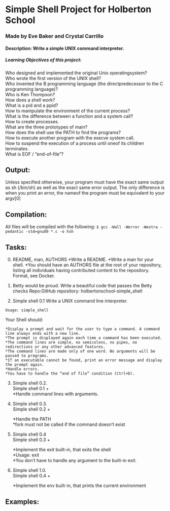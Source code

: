 # Simple Shell Project for Holberton School
### Made by Eve Baker and Crystal Carrillo

#### Description: Write a simple UNIX command interpreter.
##### Learning Objectives of this project:  

Who designed and implemented the original Unix operatingsystem?  
Who wrote the first version of the UNIX shell?  
Who invented the B programming language (the directpredecessor to the C programming language)?  
Who is Ken Thompson?  
How does a shell work?  
What is a pid and a ppid?  
How to manipulate the environment of the current process?  
What is the difference between a function and a system call?  
How to create processes.  
What are the three prototypes of main?  
How does the shell use the PATH to find the programs?  
How to execute another program with the execve system call.  
How to suspend the execution of a process until oneof its children terminates.  
What is EOF / “end-of-file”?  







## Output:
Unless specified otherwise, your program must have the exact same output as sh (/bin/sh) as well as the exact same error output.
The only difference is when you print an error, the nameof the program must be equivalent to your argv[0]

## Compilation:
All files will be compiled with the following:
```$ gcc -Wall -Werror -Wextra -pedantic -std=gnu89 *.c -o hsh ```


## Tasks:
0. README, man, AUTHORS
	*Write a README.
	*Write a man for your shell.
	*You should have an AUTHORS file at the root of your repository, listing all individuals having contributed content to the repository. Format, see Docker.

1. Betty would be proud.
Write a beautiful code that passes the Betty checks
Repo:GitHub repository: holbertonschool-simple_shell

2. Simple shell 0.1
Write a UNIX command line interpreter.

``` Usage: simple_shell ```

Your Shell should:

	*Display a prompt and wait for the user to type a command. A command line always ends with a new line.  
	*The prompt is displayed again each time a command has been executed.  
	*The command lines are simple, no semicolons, no pipes, no redirections or any other advanced features.  
	*The command lines are made only of one word. No arguments will be passed to programs.  
	*If an executable cannot be found, print an error message and display the prompt again.  
	*Handle errors.  
	*You have to handle the “end of file” condition (Ctrl+D).  

3. Simple shell 0.2.  
Simple shell 0.1 +  
	*Handle command lines with arguments. 

4. Simple shell 0.3.  
Simple shell 0.2 +  

	*Handle the PATH  
	*fork must not be called if the command doesn’t exist  

5. Simple shell 0.4  
Simple shell 0.3 +  

	*Implement the exit built-in, that exits the shell  
	*Usage: exit  
	*You don’t have to handle any argument to the built-in exit.  

6. Simple shell 1.0.  
Simple shell 0.4 +  

	*Implement the env built-in, that prints the current environment  












## Examples:

